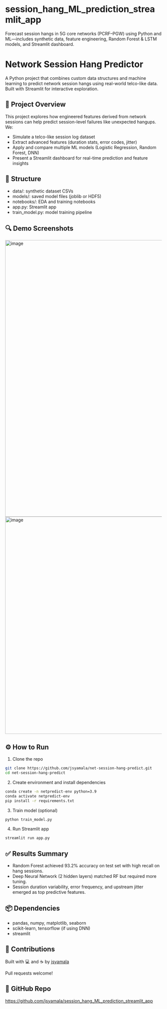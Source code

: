 # session_hang_ML_prediction_streamlit_app
Forecast session hangs in 5G core networks (PCRF–PGW) using Python and ML—includes synthetic data, feature engineering, Random Forest &amp; LSTM models, and Streamlit dashboard.
# Network Session Hang Predictor

A Python project that combines custom data structures and machine learning to predict network session hangs using real-world telco-like data. Built with Streamlit for interactive exploration.

## 🚀 Project Overview

This project explores how engineered features derived from network sessions can help predict session-level failures like unexpected hangups. We:

- Simulate a telco-like session log dataset
- Extract advanced features (duration stats, error codes, jitter)
- Apply and compare multiple ML models (Logistic Regression, Random Forest, DNN)
- Present a Streamlit dashboard for real-time prediction and feature insights

## 📁 Structure

- data/: synthetic dataset CSVs
- models/: saved model files (joblib or HDF5)
- notebooks/: EDA and training notebooks
- app.py: Streamlit app
- train_model.py: model training pipeline

## 🔍 Demo Screenshots

<img width="1226" height="887" alt="image" src="https://github.com/user-attachments/assets/23f9961f-3356-4531-9aec-5da5a0e004e4" />

<img width="1141" height="697" alt="image" src="https://github.com/user-attachments/assets/2ae568d4-b996-4b3f-9ea7-4958a3466748" />



## ⚙️ How to Run

1. Clone the repo  
```bash
git clone https://github.com/jsyamala/net-session-hang-predict.git
cd net-session-hang-predict
```

2. Create environment and install dependencies  
```bash
conda create -n netpredict-env python=3.9
conda activate netpredict-env
pip install -r requirements.txt
```

3. Train model (optional)  
```bash
python train_model.py
```

4. Run Streamlit app  
```bash
streamlit run app.py
```

## ✅ Results Summary

- Random Forest achieved 93.2% accuracy on test set with high recall on hang sessions.
- Deep Neural Network (2 hidden layers) matched RF but required more tuning.
- Session duration variability, error frequency, and upstream jitter emerged as top predictive features.

## 📦 Dependencies

- pandas, numpy, matplotlib, seaborn
- scikit-learn, tensorflow (if using DNN)
- streamlit

## 🧠 Contributions

Built with 💻 and ☕ by [jsyamala](https://github.com/jsyamala)

Pull requests welcome!

## 🔗 GitHub Repo

https://github.com/jsyamala/session_hang_ML_prediction_streamlit_app
